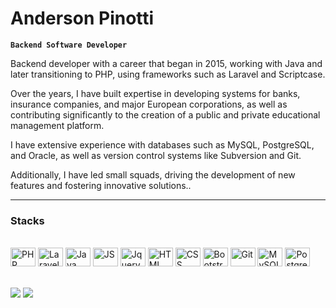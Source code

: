 # Anderson Pinotti

**`Backend Software Developer`**

Backend developer with a career that began in 2015, working with Java and later transitioning to PHP, using frameworks such as Laravel and Scriptcase. 

Over the years, I have built expertise in developing systems for banks, insurance companies, and major European corporations, as well as contributing significantly to the creation of a public and private educational management platform. 

I have extensive experience with databases such as MySQL, PostgreSQL, and Oracle, as well as version control systems like Subversion and Git. 

Additionally, I have led small squads, driving the development of new features and fostering innovative solutions..

---

### Stacks

<div style="display: inline_block"><br>
    <img align="center" alt="PHP" title="PHP" height="30" width="40" src="https://cdn.jsdelivr.net/gh/devicons/devicon@latest/icons/php/php-original.svg">
    <img align="center" alt="Laravel" title="Laravel" height="30" width="40" src="https://cdn.jsdelivr.net/gh/devicons/devicon@latest/icons/laravel/laravel-original.svg">
    <img align="center" alt="Java" title="java" height="30" width="40" src="https://cdn.jsdelivr.net/gh/devicons/devicon@latest/icons/java/java-original.svg">
    <img align="center" alt="JS" title="JS" height="30" width="40" src="https://cdn.jsdelivr.net/gh/devicons/devicon@latest/icons/javascript/javascript-original.svg">
    <img align="center" alt="Jquery" title="Jquery" height="30" width="40" src="https://cdn.jsdelivr.net/gh/devicons/devicon@latest/icons/jquery/jquery-original.svg">
    <img align="center" alt="HTML" title="HTML" height="30" width="40" src="https://cdn.jsdelivr.net/gh/devicons/devicon@latest/icons/html5/html5-original.svg">
    <img align="center" alt="CSS" title="CSS" height="30" width="40" src="https://cdn.jsdelivr.net/gh/devicons/devicon@latest/icons/css3/css3-original.svg">
    <img align="center" alt="Bootstrap" title="Boostrap" height="30" width="40" src="https://cdn.jsdelivr.net/gh/devicons/devicon@latest/icons/bootstrap/bootstrap-original.svg">
    <img align="center" alt="Git" title="Git" height="30" width="40" src="https://cdn.jsdelivr.net/gh/devicons/devicon@latest/icons/git/git-original.svg">
    <img align="center" alt="MySQL" title="MySQL" height="30" width="40" src="https://cdn.jsdelivr.net/gh/devicons/devicon@latest/icons/mysql/mysql-original.svg">
    <img align="center" alt="PostgreSQL" title="PostgreSQL" height="30" width="40" src="https://cdn.jsdelivr.net/gh/devicons/devicon@latest/icons/postgresql/postgresql-original.svg">
</div>

<br>
<br>



<div> 
    <a href = "mailto:anderson.pinotti@gmail.com"><img src="https://img.shields.io/badge/-Gmail-%23333?style=for-the-badge&logo=gmail&logoColor=white" target="_blank"></a>
    <a href="https://www.linkedin.com/in/andersonpinotti" target="_blank"><img src="https://img.shields.io/badge/-LinkedIn-%230077B5?style=for-the-badge&logo=linkedin&logoColor=white" target="_blank"></a> 
</div>
